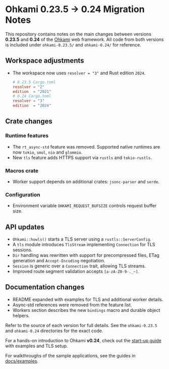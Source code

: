 # Ohkami 0.23.5 -> 0.24 Migration Notes

This repository contains notes on the main changes between versions **0.23.5** and **0.24** of the [Ohkami](https://github.com/ohkami-rs/ohkami) web framework.  All code from both versions is included under `ohkami-0.23.5/` and `ohkami-0.24/` for reference.

## Workspace adjustments

- The workspace now uses `resolver = "3"` and Rust edition `2024`.
  ```toml
  # 0.23.5 Cargo.toml
  resolver = "2"
  edition  = "2021"
  # 0.24 Cargo.toml
  resolver = "3"
  edition  = "2024"
  ```

## Crate changes

### Runtime features
- The `rt_async-std` feature was removed. Supported native runtimes are now `tokio`, `smol`, `nio` and `glommio`.
- New `tls` feature adds HTTPS support via `rustls` and `tokio-rustls`.

### Macros crate
- Worker support depends on additional crates: `jsonc-parser` and `serde`.

### Configuration
- Environment variable `OHKAMI_REQUEST_BUFSIZE` controls request buffer size.

## API updates

- `Ohkami::howls()` starts a TLS server using a `rustls::ServerConfig`.
- A `tls` module introduces `TlsStream` implementing `Connection` for TLS sessions.
- `Dir` handling was rewritten with support for precompressed files, ETag generation and `Accept-Encoding` negotiation.
- `Session` is generic over a `Connection` trait, allowing TLS streams.
- Improved route segment validation accepts `[a-zA-Z0-9-._~]`.

## Documentation changes

- README expanded with examples for TLS and additional worker details.
- Async‑std references were removed from the feature list.
- Workers section describes the new `bindings` macro and durable object helpers.

Refer to the source of each version for full details.  See the `ohkami-0.23.5` and `ohkami-0.24` directories for the exact code.

For a hands-on introduction to Ohkami **v0.24**, check out the [start-up guide](docs/STARTUP_GUIDE_v0.24.md) with examples and TLS setup.

For walkthroughs of the sample applications, see the guides in
[docs/examples](docs/examples/README.md).
